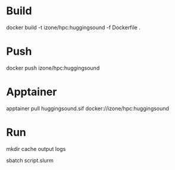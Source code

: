 # Build
docker build -t izone/hpc:huggingsound -f Dockerfile .

# Push
docker push izone/hpc:huggingsound

# Apptainer
apptainer pull huggingsound.sif docker://izone/hpc:huggingsound

# Run
mkdir cache output logs

sbatch script.slurm

